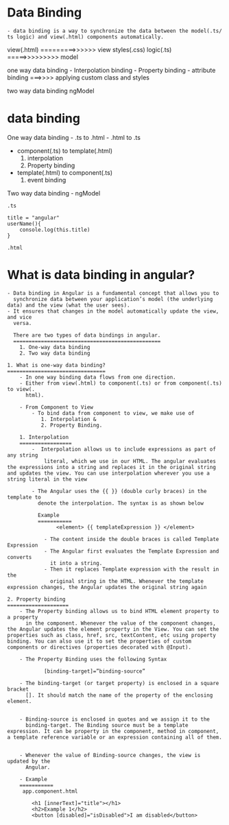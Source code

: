 


Data Binding
=============
    - data binding is a way to synchronize the data between the model(.ts/ ts logic) and view(.html) components automatically.


view(.html) =========>>>>>> view
styles(.css)
logic(.ts)  =====>>>>>>>>> model


one way data binding 
    - Interpolation binding
    - Property binding
    - attribute binding ===>>>> applying custom class and styles

two way data binding
    ngModel

data binding
===================

One way data binding
    - .ts to .html
    - .html to .ts

   - component(.ts) to template(.html)
        1. interpolation
        2. Property binding
   - template(.html) to component(.ts)
        1. event binding

Two way data binding
    - ngModel


    .ts

    title = "angular"
    userName(){
        console.log(this.title)
    }

    .html 


What is data binding in angular?
=================================
    - Data binding in Angular is a fundamental concept that allows you to       
      synchronize data between your application’s model (the underlying data) and the view (what the user sees). 
    - It ensures that changes in the model automatically update the view, and vice  
      versa.

      There are two types of data bindings in angular.
      ================================================
        1. One-way data binding
        2. Two way data binding

    1. What is one-way data binding?
    ================================
        - In one way binding data flows from one direction. 
        - Either from view(.html) to component(.ts) or from component(.ts) to view(.
          html).

        - From Component to View
            - To bind data from component to view, we make use of 
               1. Interpolation & 
               2. Property Binding.

        1. Interpolation
        =================
            -  Interpolation allows us to include expressions as part of any string 
                literal, which we use in our HTML. The angular evaluates the expressions into a string and replaces it in the original string and updates the view. You can use interpolation wherever you use a string literal in the view

            - The Angular uses the {{ }} (double curly braces) in the template to   
              denote the interpolation. The syntax is as shown below

              Example
              ===========
                    <element> {{ templateExpression }} </element>

                - The content inside the double braces is called Template Expression
                - The Angular first evaluates the Template Expression and converts 
                  it into a string.
                - Then it replaces Template expression with the result in the 
                  original string in the HTML. Whenever the template expression changes, the Angular updates the original string again

    2. Property binding
    ====================
        - The Property binding allows us to bind HTML element property to a property 
          in the component. Whenever the value of the component changes, the Angular updates the element property in the View. You can set the properties such as class, href, src, textContent, etc using property binding. You can also use it to set the properties of custom components or directives (properties decorated with @Input).

        - The Property Binding uses the following Syntax

                [binding-target]=”binding-source”

        - The binding-target (or target property) is enclosed in a square bracket 
          []. It should match the name of the property of the enclosing element.


        - Binding-source is enclosed in quotes and we assign it to the 
          binding-target. The Binding source must be a template expression. It can be property in the component, method in component, a template reference variable or an expression containing all of them.


        - Whenever the value of Binding-source changes, the view is updated by the  
          Angular.

        - Example
        ===========
         app.component.html
 
            <h1 [innerText]="title"></h1>
            <h2>Example 1</h2>
            <button [disabled]="isDisabled">I am disabled</button>